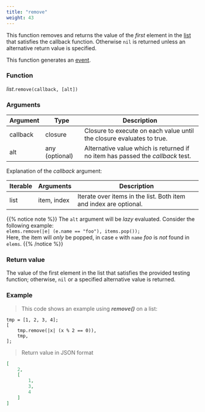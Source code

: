 ```yaml
---
title: "remove"
weight: 43
---
```


This function removes and returns the value of the *first* element in the [list](../../list) that satisfies the callback function.
Otherwise `nil` is returned unless an alternative return value is specified.

This function generates an [event](../../../overview/events).

### Function

*list*.`remove(callback, [alt])`

### Arguments

Argument | Type | Description
-------- | ---- | -----------
callback | closure | Closure to execute on each value until the closure evaluates to true.
alt | any (optional) | Alternative value which is returned if no item has passed the *callback* test.

Explanation of the *callback* argument:

Iterable | Arguments | Description
-------- | -------- | -----------
list | item, index | Iterate over items in the list. Both item and index are optional.

{{% notice note %}}
The `alt` argument will be *lazy* evaluated. Consider the following example: \
`elems.remove(|e| (e.name == "foo"), items.pop());` \
Here, the item will *only* be popped, in case `e` with `name` *foo* is *not* found in `elems`.
{{% /notice %}}

### Return value

The value of the first element in the list that satisfies the provided testing function;
otherwise, `nil` or a specified alternative value is returned.

### Example

> This code shows an example using ***remove()*** on a list:

```thingsdb,json_response
tmp = [1, 2, 3, 4];
[
    tmp.remove(|x| (x % 2 == 0)),
    tmp,
];
```

> Return value in JSON format

```json
[
    2,
    [
        1,
        3,
        4
    ]
]
```
